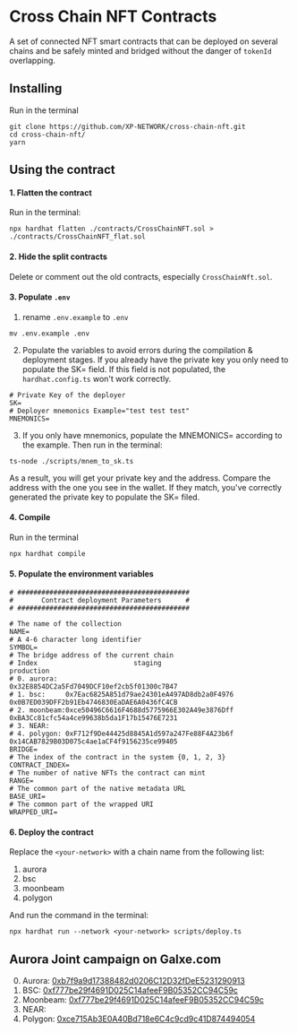 # Cross Chain NFT Contracts

A set of connected NFT smart contracts that can be deployed on several chains and be safely minted and bridged without the danger of `tokenId` overlapping.

## Installing

Run in the terminal

```shell
git clone https://github.com/XP-NETWORK/cross-chain-nft.git
cd cross-chain-nft/
yarn
```

## Using the contract

#### 1. Flatten the contract

Run in the terminal:

```shell
npx hardhat flatten ./contracts/CrossChainNFT.sol > ./contracts/CrossChainNFT_flat.sol
```

#### 2. Hide the split contracts

Delete or comment out the old contracts, especially `CrossChainNft.sol`.

#### 3. Populate `.env`

1. rename `.env.example` to `.env`

```shell
mv .env.example .env
```

2. Populate the variables to avoid errors during the compilation & deployment stages. If you already have the private key you only need to populate the SK= field. If this field is not populated, the `hardhat.config.ts` won't work correctly.

```shell
# Private Key of the deployer
SK=
# Deployer mnemonics Example="test test test"
MNEMONICS=
```

3. If you only have mnemonics, populate the MNEMONICS= according to the example. Then run in the terminal:

```shell
ts-node ./scripts/mnem_to_sk.ts
```
As a result, you will get your private key and the address. Compare the address with the one you see in the wallet. If they match, you've correctly generated the private key to populate the SK= filed.

#### 4. Compile

Run in the terminal

```shell
npx hardhat compile
```

#### 5. Populate the environment variables

```shell
# ###########################################
#       Contract deployment Parameters      #
# ###########################################

# The name of the collection
NAME=
# A 4-6 character long identifier
SYMBOL=
# The bridge address of the current chain
# Index                        staging                                         production
# 0. aurora:                                                   0x32E8854DC2a5Fd7049DCF10ef2cb5f01300c7B47
# 1. bsc:     0x7Eac6825A851d79ae24301eA497AD8db2a0F4976       0x0B7ED039DFF2b91Eb4746830EaDAE6A0436fC4CB
# 2. moonbeam:0xce50496C6616F4688d5775966E302A49e3876Dff       0xBA3Cc81cfc54a4ce99638b5da1F17b15476E7231
# 3. NEAR:
# 4. polygon: 0xF712f9De44425d8845A1d597a247Fe88F4A23b6f       0x14CAB7829B03D075c4ae1aCF4f9156235ce99405
BRIDGE=
# The index of the contract in the system {0, 1, 2, 3}
CONTRACT_INDEX=
# The number of native NFTs the contract can mint
RANGE=
# The common part of the native metadata URL
BASE_URI=
# The common part of the wrapped URI
WRAPPED_URI=
```
#### 6. Deploy the contract

Replace the `<your-network>` with a chain name from the following list:

1. aurora
2. bsc
3. moonbeam
4. polygon

And run the command in the terminal:

```shell
npx hardhat run --network <your-network> scripts/deploy.ts
```

## Aurora Joint campaign on Galxe.com

0. Aurora: [0xb7f9a9d17388482d0206C12D32fDeE5231290913](https://explorer.aurora.dev/address/0xb7f9a9d17388482d0206C12D32fDeE5231290913/contracts#address-tabs)
1. BSC: [0xf777be29f4691D025C14afeeF9B05352CC94C59c](https://bscscan.com/address/0xf777be29f4691d025c14afeef9b05352cc94c59c#code)
2. Moonbeam: [0xf777be29f4691D025C14afeeF9B05352CC94C59c](https://moonscan.io/address/0xf777be29f4691d025c14afeef9b05352cc94c59c#code)
3. NEAR:
4. Polygon: [0xce715Ab3E0A40Bd718e6C4c9cd9c41D874494054](https://polygonscan.com/address/0xce715Ab3E0A40Bd718e6C4c9cd9c41D874494054#code)